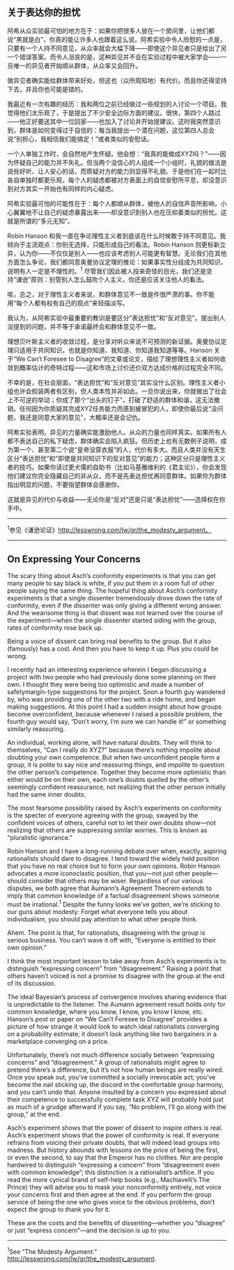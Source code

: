 ## 关于表达你的担忧

阿希从众实验最可怕的地方在于：如果你把很多人放在一个房间里，让他们都说“黑就是白”，你真的能让许多人也跟着这么说。阿希实验中令人欣慰的一点是，只要有一个人持不同意见，从众率就会大幅下降——即使这个异见者只是给出了另一个错误答案。而令人沮丧的是，这种异见并不会在实验过程中被大家学会——一旦唯一的异见者开始顺从群体，从众率又会回升。

做异见者确实能给群体带来好处，但这也（众所周知地）有代价。而且你还得坚持下去，并且你也可能是错的。

我最近有一次有趣的经历：我和两位之前已经做过一些规划的人讨论一个项目。我觉得他们太乐观了，于是提出了不少安全边际方面的建议。很快，第四个人路过——他正好要送其中一位回家——也加入了讨论并开始提建议。这时我突然意识到，群体是如何变得过于自信的：每当我提出一个潜在问题，这位第四人总会说“别担心，我相信我们能搞定！”或者类似的安慰话。

一个人单独工作时，会自然地产生怀疑。他会想：“我真的能做成XYZ吗？”——因为怀疑自己的能力并不失礼。但当两个没信心的人组成一个小组时，礼貌的做法是说些好听、让人安心的话，而质疑对方的能力则显得不礼貌。于是他们在一起时比各自单独时都更乐观，每个人的疑虑都被对方表面上的自信安慰所平息，却没意识到对方其实一开始也有同样的内心疑虑。

阿希实验最可怕的可能性在于：每个人都顺从群体，被他人的自信声音所影响，小心翼翼地不让自己的疑虑暴露出来——却没意识到别人也在压抑着类似的担忧。这就是所谓的“多元无知”。

Robin Hanson 和我一直在争论理性主义者到底该在什么时候敢于持不同意见。我倾向于主流观点：你别无选择，只能形成自己的看法。Robin Hanson 则更标新立异，认为你——不仅仅是别人——也应该考虑别人可能更有智慧。无论我们在其他方面怎么争论，我们都同意奥曼协议定理的推论：如果事实性分歧成为共同知识，说明有人一定是不理性的。<sup>1</sup> 尽管我们因此被人投来奇怪的目光，我们还是坚持“谦逊”原则：别管别人怎么鼓吹个人主义，你还是应该关注他人的看法。

咳，总之，对于理性主义者来说，和群体意见不一致是件很严肃的事。你不能用“每个人都有权有自己的观点”来轻描淡写。

我认为，从阿希实验中最重要的教训是要区分“表达担忧”和“反对意见”。提出别人没提到的问题，并不等于承诺最终会和群体意见不一致。

理想贝叶斯主义者的收敛过程，是分享对听众来说不可预测的新证据。奥曼协议定理只适用于共同知识，也就是你知道、我知道、你知道我知道等等。Hanson 关于“We Can’t Foresee to Disagree”的文章或论文，描绘了理想理性主义者如何收敛到概率估计的奇特过程——这和市场上讨价还价双方达成价格的过程完全不同。

不幸的是，在社会层面，“表达担忧”和“反对意见”其实没什么区别。理性主义者小组也许会假装两者有区别，但人类本性并非如此。一旦你说出来，你就做出了社会上不可逆的举动；你成了那个“出头的钉子”，打破了舒适的群体和谐，这无法撤销。任何因为你质疑其完成XYZ任务能力而感到被冒犯的人，即使你最后说“没问题，我还是同意大家的意见”，大概率还是会记仇。

阿希实验表明，异见的力量确实能激励他人。从众的力量也同样真实。如果所有人都不表达自己的私下疑虑，群体确实会陷入疯狂。但历史上也有无数例子说明，成为第一个、甚至第二个说“皇帝没穿衣服”的人，代价有多大。而且人类并没有天生区分“表达担忧”和“即使是共同知识下的反对意见”的能力；这种区分只是理性主义者的技巧。如果你读过更犬儒的自助书（比如马基雅维利的《君主论》），你会发现他们建议你完全隐藏自己的非从众，而不是先表达担忧再同意群体。如果你为群体指出明显的问题，不要指望群体会感谢你。

这就是异见的代价与收益——无论你是“反对”还是只是“表达担忧”——选择权在你手中。

---

<sup>1</sup>参见《谦逊论证》http://lesswrong.com/lw/gr/the_modesty_argument。

---

## On Expressing Your Concerns

The scary thing about Asch’s conformity experiments is that you can get many people to say black is white, if you put them in a room full of other people saying the same thing. The hopeful thing about Asch’s conformity experiments is that a single dissenter tremendously drove down the rate of conformity, even if the dissenter was only giving a different wrong answer. And the wearisome thing is that dissent was not learned over the course of the experiment—when the single dissenter started siding with the group, rates of conformity rose back up.

Being a voice of dissent can bring real benefits to the group. But it also (famously) has a cost. And then you have to keep it up. Plus you could be wrong.

I recently had an interesting experience wherein I began discussing a project with two people who had previously done some planning on their own. I thought they were being too optimistic and made a number of safetymargin-type suggestions for the project. Soon a fourth guy wandered by, who was providing one of the other two with a ride home, and began making suggestions. At this point I had a sudden insight about how groups become overconfident, because whenever I raised a possible problem, the fourth guy would say, “Don’t worry, I’m sure we can handle it!” or something similarly reassuring.

An individual, working alone, will have natural doubts. They will think to themselves, “Can I really do XYZ?” because there’s nothing impolite about doubting your own competence. But when two unconfident people form a group, it is polite to say nice and reassuring things, and impolite to question the other person’s competence. Together they become more optimistic than either would be on their own, each one’s doubts quelled by the other’s seemingly confident reassurance, not realizing that the other person initially had the same inner doubts.

The most fearsome possibility raised by Asch’s experiments on conformity is the specter of everyone agreeing with the group, swayed by the confident voices of others, careful not to let their own doubts show—not realizing that others are suppressing similar worries. This is known as “pluralistic ignorance.”

Robin Hanson and I have a long-running debate over when, exactly, aspiring rationalists should dare to disagree. I tend toward the widely held position that you have no real choice but to form your own opinions. Robin Hanson advocates a more iconoclastic position, that you—not just other people—should consider that others may be wiser. Regardless of our various disputes, we both agree that Aumann’s Agreement Theorem extends to imply that common knowledge of a factual disagreement shows someone must be irrational.<sup>1</sup> Despite the funny looks we’ve gotten, we’re sticking to our guns about modesty: Forget what everyone tells you about individualism, you should pay attention to what other people think.

Ahem. The point is that, for rationalists, disagreeing with the group is serious business. You can’t wave it off with, “Everyone is entitled to their own opinion.”

I think the most important lesson to take away from Asch’s experiments is to distinguish “expressing concern” from “disagreement.” Raising a point that others haven’t voiced is not a promise to disagree with the group at the end of its discussion.

The ideal Bayesian’s process of convergence involves sharing evidence that is unpredictable to the listener. The Aumann agreement result holds only for common knowledge, where you know, I know, you know I know, etc. Hanson’s post or paper on “We Can’t Foresee to Disagree” provides a picture of how strange it would look to watch ideal rationalists converging on a probability estimate; it doesn’t look anything like two bargainers in a marketplace converging on a price.

Unfortunately, there’s not much difference socially between “expressing concerns” and “disagreement.” A group of rationalists might agree to pretend there’s a difference, but it’s not how human beings are really wired. Once you speak out, you’ve committed a socially irrevocable act; you’ve become the nail sticking up, the discord in the comfortable group harmony, and you can’t undo that. Anyone insulted by a concern you expressed about their competence to successfully complete task XYZ will probably hold just as much of a grudge afterward if you say, “No problem, I’ll go along with the group,” at the end.

Asch’s experiment shows that the power of dissent to inspire others is real. Asch’s experiment shows that the power of conformity is real. If everyone refrains from voicing their private doubts, that will indeed lead groups into madness. But history abounds with lessons on the price of being the first, or even the second, to say that the Emperor has no clothes. Nor are people hardwired to distinguish “expressing a concern” from “disagreement even with common knowledge”; this distinction is a rationalist’s artifice. If you read the more cynical brand of self-help books (e.g., Machiavelli’s The Prince) they will advise you to mask your nonconformity entirely, not voice your concerns first and then agree at the end. If you perform the group service of being the one who gives voice to the obvious problems, don’t expect the group to thank you for it.

These are the costs and the benefits of dissenting—whether you “disagree” or just “express concern”—and the decision is up to you.

---

<sup>1</sup>See “The Modesty Argument.” http://lesswrong.com/lw/gr/the_modesty_argument.